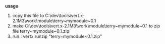 <B>usage</B><BR>
1. copy this file to C:\dev\tools\vert.x-2.1M3\work\module\terry~mymodule~0.1<BR>
2. make C:\dev\tools\vert.x-2.1M3\work\module\terry~mymodule~0.1 to zip file terry~mymodule~0.1.zip<BR>
3. run : vertx runzip "terry~mymodule~0.1.zip"<BR>

